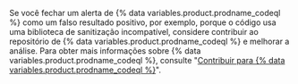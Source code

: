 Se você fechar um alerta de {% data variables.product.prodname_codeql %} como um falso resultado positivo, por exemplo, porque o código usa uma biblioteca de sanitização incompatível, considere contribuir ao repositório de {% data variables.product.prodname_codeql %} e melhorar a análise. Para obter mais informações sobre {% data variables.product.prodname_codeql %}, consulte "[Contribuir para {% data variables.product.prodname_codeql %}](https://github.com/github/codeql/blob/main/CONTRIBUTING.md)".
